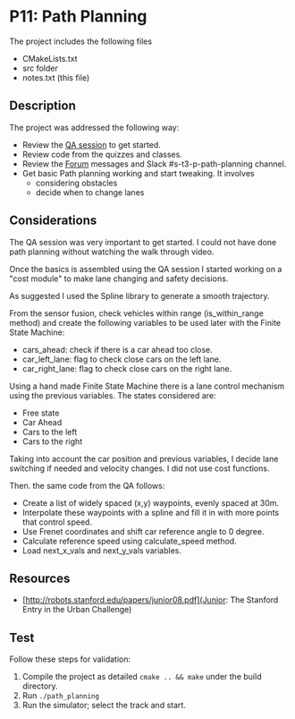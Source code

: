 # P11: Path Planning

The project includes the following files

* CMakeLists.txt
* src folder
* notes.txt (this file)

## Description

The project was addressed the following way:

* Review the [QA session](https://youtu.be/7sI3VHFPP0w) to get started.
* Review code from the quizzes and classes.
* Review the [Forum](https://discussions.udacity.com/c/nd013-path-planning) messages and Slack #s-t3-p-path-planning channel.
* Get basic Path planning working and start tweaking. It involves
  * considering obstacles
  * decide when to change lanes

## Considerations

The QA session was very important to get started. I could not have done path planning without watching the walk through video.

Once the basics is assembled using the QA session I started working on a "cost module" to make lane changing and safety decisions.

As suggested I used the Spline library to generate a smooth trajectory.

From the sensor fusion, check vehicles within range (is_within_range method) and create the following variables to be used later with the Finite State Machine:

* cars_ahead: check if there is a car ahead too close.
* car_left_lane: flag to check close cars on the left lane.
* car_right_lane: flag to check close cars on the right lane.

Using a hand made Finite State Machine there is a lane control mechanism using the previous variables. The states considered are:

* Free state
* Car Ahead
* Cars to the left
* Cars to the right

 Taking into account the car position and previous variables, I decide lane switching if needed and velocity changes. I did not use cost functions.

Then. the same code from the QA follows:

* Create a list of widely spaced (x,y) waypoints, evenly spaced at 30m.
* Interpolate these waypoints with a spline and fill it in with more points that control speed.
* Use Frenet coordinates and shift car reference angle to 0 degree.
* Calculate reference speed using calculate_speed method.
* Load next_x_vals and next_y_vals variables.

## Resources

* [http://robots.stanford.edu/papers/junior08.pdf](Junior: The Stanford Entry in the Urban Challenge)

## Test

Follow these steps for validation:

1. Compile the project as detailed `cmake .. && make` under the build directory.
2. Run `./path_planning`
3. Run the simulator; select the track and start.
